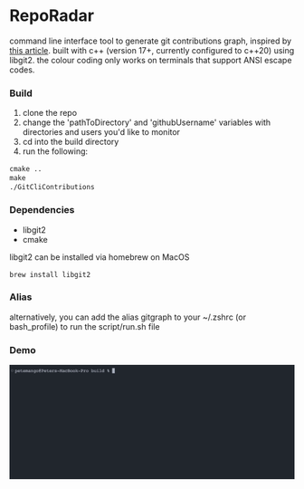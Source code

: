 # RepoRadar 
command line interface tool to generate git contributions graph, inspired by [this article](https://flaviocopes.com/go-git-contributions/). built with c++ (version 17+, currently configured to c++20) using libgit2. the colour coding only works on terminals that support ANSI escape codes.

### Build
1. clone the repo
2. change the 'pathToDirectory' and 'githubUsername' variables with directories and users you'd like to monitor
3. cd into the build directory
4. run the following:
```
cmake ..
make
./GitCliContributions
```

### Dependencies
* libgit2
* cmake

libgit2 can be installed via homebrew on MacOS
```
brew install libgit2
```

### Alias
alternatively, you can add the alias gitgraph to your ~/.zshrc (or bash_profile) to run the script/run.sh file

### Demo
![demo](/assets/demo_gif.gif)

